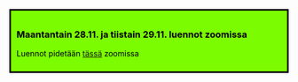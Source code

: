 <div style="color:black; border-style: solid; padding: 10px; margin-bottom: 15px; background-color: #7CFC00;">

<h3>Maantantain 28.11. ja tiistain 29.11. luennot zoomissa</h3>

Luennot pidetään <a href='https://helsinki.zoom.us/j/64885868461?pwd=elM0YjBURXM0UFNKTVRaVCs5ZU51UT09'>tässä</a> zoomissa

</div>